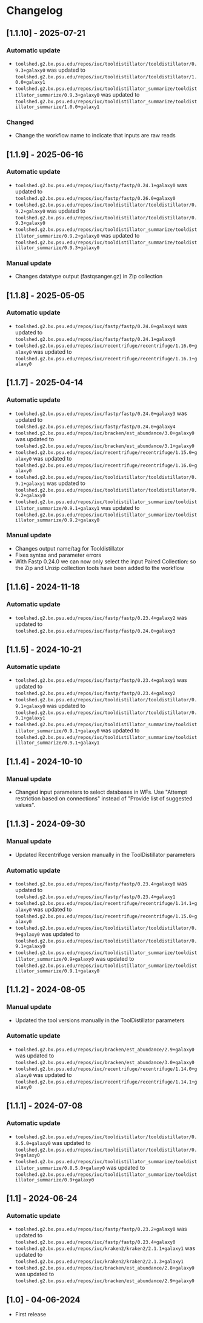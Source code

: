 # Changelog

## [1.1.10] - 2025-07-21

### Automatic update

- `toolshed.g2.bx.psu.edu/repos/iuc/tooldistillator/tooldistillator/0.9.3+galaxy0` was updated to `toolshed.g2.bx.psu.edu/repos/iuc/tooldistillator/tooldistillator/1.0.0+galaxy1`
- `toolshed.g2.bx.psu.edu/repos/iuc/tooldistillator_summarize/tooldistillator_summarize/0.9.3+galaxy0` was updated to `toolshed.g2.bx.psu.edu/repos/iuc/tooldistillator_summarize/tooldistillator_summarize/1.0.0+galaxy1`

### Changed

- Change the workflow name to indicate that inputs are raw reads

## [1.1.9] - 2025-06-16

### Automatic update

- `toolshed.g2.bx.psu.edu/repos/iuc/fastp/fastp/0.24.1+galaxy0` was updated to `toolshed.g2.bx.psu.edu/repos/iuc/fastp/fastp/0.26.0+galaxy0`
- `toolshed.g2.bx.psu.edu/repos/iuc/tooldistillator/tooldistillator/0.9.2+galaxy0` was updated to `toolshed.g2.bx.psu.edu/repos/iuc/tooldistillator/tooldistillator/0.9.3+galaxy0`
- `toolshed.g2.bx.psu.edu/repos/iuc/tooldistillator_summarize/tooldistillator_summarize/0.9.2+galaxy0` was updated to `toolshed.g2.bx.psu.edu/repos/iuc/tooldistillator_summarize/tooldistillator_summarize/0.9.3+galaxy0`

### Manual update

- Changes datatype output (fastqsanger.gz) in Zip collection

## [1.1.8] - 2025-05-05

### Automatic update

- `toolshed.g2.bx.psu.edu/repos/iuc/fastp/fastp/0.24.0+galaxy4` was updated to `toolshed.g2.bx.psu.edu/repos/iuc/fastp/fastp/0.24.1+galaxy0`
- `toolshed.g2.bx.psu.edu/repos/iuc/recentrifuge/recentrifuge/1.16.0+galaxy0` was updated to `toolshed.g2.bx.psu.edu/repos/iuc/recentrifuge/recentrifuge/1.16.1+galaxy0`

## [1.1.7] - 2025-04-14

### Automatic update

- `toolshed.g2.bx.psu.edu/repos/iuc/fastp/fastp/0.24.0+galaxy3` was updated to `toolshed.g2.bx.psu.edu/repos/iuc/fastp/fastp/0.24.0+galaxy4`
- `toolshed.g2.bx.psu.edu/repos/iuc/bracken/est_abundance/3.0+galaxy0` was updated to `toolshed.g2.bx.psu.edu/repos/iuc/bracken/est_abundance/3.1+galaxy0`
- `toolshed.g2.bx.psu.edu/repos/iuc/recentrifuge/recentrifuge/1.15.0+galaxy0` was updated to `toolshed.g2.bx.psu.edu/repos/iuc/recentrifuge/recentrifuge/1.16.0+galaxy0`
- `toolshed.g2.bx.psu.edu/repos/iuc/tooldistillator/tooldistillator/0.9.1+galaxy1` was updated to `toolshed.g2.bx.psu.edu/repos/iuc/tooldistillator/tooldistillator/0.9.2+galaxy0`
- `toolshed.g2.bx.psu.edu/repos/iuc/tooldistillator_summarize/tooldistillator_summarize/0.9.1+galaxy1` was updated to `toolshed.g2.bx.psu.edu/repos/iuc/tooldistillator_summarize/tooldistillator_summarize/0.9.2+galaxy0`

### Manual update

- Changes output name/tag for Tooldistillator
- Fixes syntax and parameter errors
- With Fastp 0.24.0 we can now only select the input Paired Collection: so the Zip and Unzip collection tools have been added to the workflow

## [1.1.6] - 2024-11-18

### Automatic update

- `toolshed.g2.bx.psu.edu/repos/iuc/fastp/fastp/0.23.4+galaxy2` was updated to `toolshed.g2.bx.psu.edu/repos/iuc/fastp/fastp/0.24.0+galaxy3`

## [1.1.5] - 2024-10-21

### Automatic update

- `toolshed.g2.bx.psu.edu/repos/iuc/fastp/fastp/0.23.4+galaxy1` was updated to `toolshed.g2.bx.psu.edu/repos/iuc/fastp/fastp/0.23.4+galaxy2`
- `toolshed.g2.bx.psu.edu/repos/iuc/tooldistillator/tooldistillator/0.9.1+galaxy0` was updated to `toolshed.g2.bx.psu.edu/repos/iuc/tooldistillator/tooldistillator/0.9.1+galaxy1`
- `toolshed.g2.bx.psu.edu/repos/iuc/tooldistillator_summarize/tooldistillator_summarize/0.9.1+galaxy0` was updated to `toolshed.g2.bx.psu.edu/repos/iuc/tooldistillator_summarize/tooldistillator_summarize/0.9.1+galaxy1`

## [1.1.4] - 2024-10-10

### Manual update

- Changed input parameters to select databases in WFs. Use "Attempt restriction based on connections" instead of "Provide list of suggested values".

## [1.1.3] - 2024-09-30

### Manual update

- Updated Recentrifuge version manually in the ToolDistillator parameters

### Automatic update

- `toolshed.g2.bx.psu.edu/repos/iuc/fastp/fastp/0.23.4+galaxy0` was updated to `toolshed.g2.bx.psu.edu/repos/iuc/fastp/fastp/0.23.4+galaxy1`
- `toolshed.g2.bx.psu.edu/repos/iuc/recentrifuge/recentrifuge/1.14.1+galaxy0` was updated to `toolshed.g2.bx.psu.edu/repos/iuc/recentrifuge/recentrifuge/1.15.0+galaxy0`
- `toolshed.g2.bx.psu.edu/repos/iuc/tooldistillator/tooldistillator/0.9+galaxy0` was updated to `toolshed.g2.bx.psu.edu/repos/iuc/tooldistillator/tooldistillator/0.9.1+galaxy0`
- `toolshed.g2.bx.psu.edu/repos/iuc/tooldistillator_summarize/tooldistillator_summarize/0.9+galaxy0` was updated to `toolshed.g2.bx.psu.edu/repos/iuc/tooldistillator_summarize/tooldistillator_summarize/0.9.1+galaxy0`

## [1.1.2] - 2024-08-05

### Manual update

- Updated the tool versions manually in the ToolDistillator parameters

### Automatic update

- `toolshed.g2.bx.psu.edu/repos/iuc/bracken/est_abundance/2.9+galaxy0` was updated to `toolshed.g2.bx.psu.edu/repos/iuc/bracken/est_abundance/3.0+galaxy0`
- `toolshed.g2.bx.psu.edu/repos/iuc/recentrifuge/recentrifuge/1.14.0+galaxy0` was updated to `toolshed.g2.bx.psu.edu/repos/iuc/recentrifuge/recentrifuge/1.14.1+galaxy0`

## [1.1.1] - 2024-07-08

### Automatic update

- `toolshed.g2.bx.psu.edu/repos/iuc/tooldistillator/tooldistillator/0.8.5.0+galaxy0` was updated to `toolshed.g2.bx.psu.edu/repos/iuc/tooldistillator/tooldistillator/0.9+galaxy0`
- `toolshed.g2.bx.psu.edu/repos/iuc/tooldistillator_summarize/tooldistillator_summarize/0.8.5.0+galaxy0` was updated to `toolshed.g2.bx.psu.edu/repos/iuc/tooldistillator_summarize/tooldistillator_summarize/0.9+galaxy0`

## [1.1] - 2024-06-24

### Automatic update

- `toolshed.g2.bx.psu.edu/repos/iuc/fastp/fastp/0.23.2+galaxy0` was updated to `toolshed.g2.bx.psu.edu/repos/iuc/fastp/fastp/0.23.4+galaxy0`
- `toolshed.g2.bx.psu.edu/repos/iuc/kraken2/kraken2/2.1.1+galaxy1` was updated to `toolshed.g2.bx.psu.edu/repos/iuc/kraken2/kraken2/2.1.3+galaxy1`
- `toolshed.g2.bx.psu.edu/repos/iuc/bracken/est_abundance/2.8+galaxy0` was updated to `toolshed.g2.bx.psu.edu/repos/iuc/bracken/est_abundance/2.9+galaxy0`

## [1.0] - 04-06-2024

- First release
